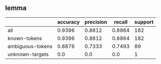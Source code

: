 
## lemma

|                  | accuracy | precision | recall | support |
|------------------|----------|-----------|--------|---------|
| all              | 0.9396   | 0.8812    | 0.8864 | 182     |
| known-tokens     | 0.9396   | 0.8812    | 0.8864 | 182     |
| ambiguous-tokens | 0.8876   | 0.7333    | 0.7493 | 89      |
| unknown-targets  | 0.0      | 0.0       | 0.0    | 1       |

